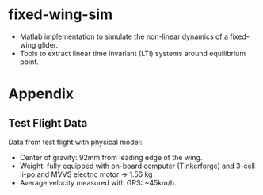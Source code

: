 # fixed-wing-sim

* Matlab implementation to simulate the non-linear dynamics of a fixed-wing glider. 
* Tools to extract linear time invariant (LTI) systems around equilibrium point.

# Appendix

## Test Flight Data

Data from test flight with physical model:

* Center of gravity: 92mm from leading edge of the wing.
* Weight: fully equipped with on-board computer (Tinkerforge) and 3-cell li-po and MVVS electric motor -> 1.56 kg
* Average velocity measured with GPS: ~45km/h.
